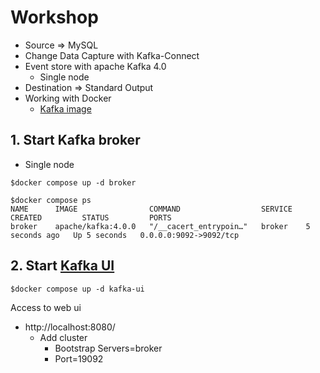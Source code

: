 # Workshop
* Source => MySQL
* Change Data Capture with Kafka-Connect
* Event store with apache Kafka 4.0
  * Single node
* Destination => Standard Output
* Working with Docker
  * [Kafka image](https://github.com/apache/kafka/tree/trunk/docker/examples/docker-compose-files)

## 1. Start Kafka broker
* Single node

```
$docker compose up -d broker

$docker compose ps
NAME      IMAGE                COMMAND                  SERVICE   CREATED         STATUS         PORTS
broker    apache/kafka:4.0.0   "/__cacert_entrypoin…"   broker    5 seconds ago   Up 5 seconds   0.0.0.0:9092->9092/tcp
```

## 2. Start [Kafka UI](https://github.com/provectus/kafka-ui)
```
$docker compose up -d kafka-ui
```

Access to web ui
* http://localhost:8080/
  * Add cluster
    * Bootstrap Servers=broker
    * Port=19092